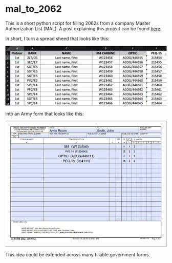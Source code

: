 # mal_to_2062
This is a short python script for filling 2062s from a company Master Authorization List (MAL). A post explaining this project can be found [here](https://jschless.github.io/posts/fill-pdf-from-excel-file/). 

In short, I turn a spread sheed that looks like this:

![MAL example](mal_snippet.png) 

into an Army form that looks like this:

![2062 example](2062_example.png)

This idea could be extended across many fillable government forms. 
